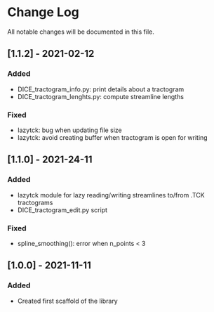 # Change Log
All notable changes will be documented in this file.

## [1.1.2] - 2021-02-12

### Added
- DICE_tractogram_info.py: print details about a tractogram
- DICE_tractogram_lenghts.py: compute streamline lengths

### Fixed
- lazytck: bug when updating file size
- lazytck: avoid creating buffer when tractogram is open for writing

## [1.1.0] - 2021-24-11

### Added
- lazytck module for lazy reading/writing streamlines to/from .TCK tractograms
- DICE_tractogram_edit.py script

### Fixed
- spline_smoothing(): error when n_points < 3

## [1.0.0] - 2021-11-11

### Added
- Created first scaffold of the library
